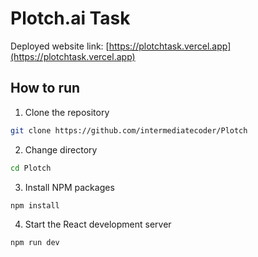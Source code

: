 # Plotch.ai Task 

Deployed website link: [https://plotchtask.vercel.app](https://plotchtask.vercel.app)

## How to run

1. Clone the repository

```bash
git clone https://github.com/intermediatecoder/Plotch
```

2. Change directory

```bash
cd Plotch
```

3. Install NPM packages

```bash
npm install
```

4. Start the React development server

```bash
npm run dev
```
